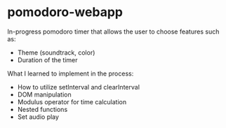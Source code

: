 # pomodoro-webapp

In-progress pomodoro timer that allows the user to choose features such as:
* Theme (soundtrack, color)
* Duration of the timer

What I learned to implement in the process:
* How to utilize setInterval and clearInterval
* DOM manipulation
* Modulus operator for time calculation
* Nested functions
* Set audio play
